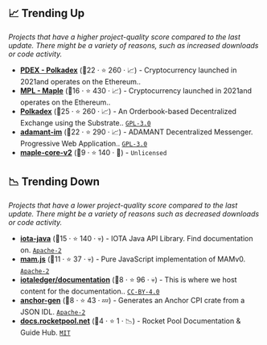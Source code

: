 ## 📈 Trending Up

_Projects that have a higher project-quality score compared to the last update. There might be a variety of reasons, such as increased downloads or code activity._

- <b><a href="https://github.com/Polkadex-Substrate">PDEX - Polkadex</a></b> (🥇22 ·  ⭐ 260 · 📈) - Cryptocurrency launched in 2021and operates on the Ethereum.. <code><img src="https://git.io/J9cO9" style="display:inline;" width="13" height="13"></code>
- <b><a href="https://github.com/maple-labs">MPL - Maple</a></b> (🥈16 ·  ⭐ 430 · 📈) - Cryptocurrency launched in 2021and operates on the Ethereum.. <code><img src="https://git.io/J9cO9" style="display:inline;" width="13" height="13"></code>
- <b><a href="https://github.com/Polkadex-Substrate/Polkadex">Polkadex</a></b> (🥇25 ·  ⭐ 260 · 📈) - An Orderbook-based Decentralized Exchange using the Substrate.. <code><a href="http://bit.ly/2M0xdwT">GPL-3.0</a></code>
- <b><a href="https://github.com/Adamant-im/adamant-im">adamant-im</a></b> (🥇22 ·  ⭐ 290 · 📈) - ADAMANT Decentralized Messenger. Progressive Web Application.. <code><a href="http://bit.ly/2M0xdwT">GPL-3.0</a></code>
- <b><a href="https://github.com/maple-labs/maple-core-v2">maple-core-v2</a></b> (🥉9 ·  ⭐ 140 · 🐣) -  <code>Unlicensed</code>

## 📉 Trending Down

_Projects that have a lower project-quality score compared to the last update. There might be a variety of reasons such as decreased downloads or code activity._

- <b><a href="https://github.com/iotaledger/iota-java">iota-java</a></b> (🥈15 ·  ⭐ 140 · 💀) - IOTA Java API Library. Find documentation on. <code><a href="http://bit.ly/3nYMfla">Apache-2</a></code>
- <b><a href="https://github.com/iotaledger/mam.js">mam.js</a></b> (🥉11 ·  ⭐ 37 · 💀) - Pure JavaScript implementation of MAMv0. <code><a href="http://bit.ly/3nYMfla">Apache-2</a></code>
- <b><a href="https://github.com/iotaledger/documentation">iotaledger/documentation</a></b> (🥉8 ·  ⭐ 96 · 💀) - This is where we host content for the documentation.. <code><a href="https://tldrlegal.com/search?q=CC-BY-4.0">CC-BY-4.0</a></code>
- <b><a href="https://github.com/saber-hq/anchor-gen">anchor-gen</a></b> (🥉8 ·  ⭐ 43 · 💤) - Generates an Anchor CPI crate from a JSON IDL. <code><a href="http://bit.ly/3nYMfla">Apache-2</a></code>
- <b><a href="https://github.com/rocket-pool/docs.rocketpool.net">docs.rocketpool.net</a></b> (🥉4 ·  ⭐ 1 · 📉) - Rocket Pool Documentation & Guide Hub. <code><a href="http://bit.ly/34MBwT8">MIT</a></code>

